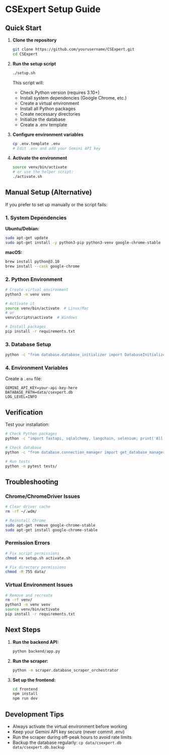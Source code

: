 # CSExpert Setup Guide

## Quick Start

1. **Clone the repository**
   ```bash
   git clone https://github.com/yourusername/CSExpert.git
   cd CSExpert
   ```

2. **Run the setup script**
   ```bash
   ./setup.sh
   ```

   This script will:
   - Check Python version (requires 3.10+)
   - Install system dependencies (Google Chrome, etc.)
   - Create a virtual environment
   - Install all Python packages
   - Create necessary directories
   - Initialize the database
   - Create a .env template

3. **Configure environment variables**
   ```bash
   cp .env.template .env
   # Edit .env and add your Gemini API key
   ```

4. **Activate the environment**
   ```bash
   source venv/bin/activate
   # or use the helper script:
   ./activate.sh
   ```

## Manual Setup (Alternative)

If you prefer to set up manually or the script fails:

### 1. System Dependencies

**Ubuntu/Debian:**
```bash
sudo apt-get update
sudo apt-get install -y python3-pip python3-venv google-chrome-stable
```

**macOS:**
```bash
brew install python@3.10
brew install --cask google-chrome
```

### 2. Python Environment

```bash
# Create virtual environment
python3 -m venv venv

# Activate it
source venv/bin/activate  # Linux/Mac
# or
venv\Scripts\activate  # Windows

# Install packages
pip install -r requirements.txt
```

### 3. Database Setup

```bash
python -c "from database.database_initializer import DatabaseInitializer; DatabaseInitializer().initialize_database()"
```

### 4. Environment Variables

Create a `.env` file:
```env
GEMINI_API_KEY=your-api-key-here
DATABASE_PATH=data/csexpert.db
LOG_LEVEL=INFO
```

## Verification

Test your installation:
```bash
# Check Python packages
python -c "import fastapi, sqlalchemy, langchain, selenium; print('All packages OK')"

# Check database
python -c "from database.connection_manager import get_database_manager; print('Database OK')"

# Run tests
python -m pytest tests/
```

## Troubleshooting

### Chrome/ChromeDriver Issues
```bash
# Clear driver cache
rm -rf ~/.wdm/

# Reinstall Chrome
sudo apt-get remove google-chrome-stable
sudo apt-get install google-chrome-stable
```

### Permission Errors
```bash
# Fix script permissions
chmod +x setup.sh activate.sh

# Fix directory permissions
chmod -R 755 data/
```

### Virtual Environment Issues
```bash
# Remove and recreate
rm -rf venv/
python3 -m venv venv
source venv/bin/activate
pip install -r requirements.txt
```

## Next Steps

1. **Run the backend API:**
   ```bash
   python backend/app.py
   ```

2. **Run the scraper:**
   ```bash
   python -m scraper.database_scraper_orchestrator
   ```

3. **Set up the frontend:**
   ```bash
   cd frontend
   npm install
   npm run dev
   ```

## Development Tips

- Always activate the virtual environment before working
- Keep your Gemini API key secure (never commit .env)
- Run the scraper during off-peak hours to avoid rate limits
- Backup the database regularly: `cp data/csexpert.db data/csexpert.db.backup`